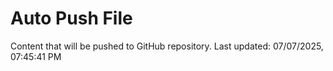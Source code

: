 # Auto Push File

Content that will be pushed to GitHub repository.
Last updated: 07/07/2025, 07:45:41 PM